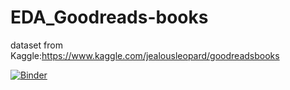 # EDA_Goodreads-books
dataset from Kaggle:https://www.kaggle.com/jealousleopard/goodreadsbooks


[![Binder](https://mybinder.org/badge_logo.svg)](https://mybinder.org/v2/gh/Shagl/EDA_Goodreads-books/HEAD?filepath=Goodreads-books.ipynb)
